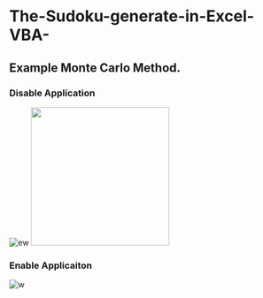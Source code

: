 # The-Sudoku-generate-in-Excel-VBA-
## Example Monte Carlo Method.
### Disable Application
![ew](https://user-images.githubusercontent.com/25815343/147503438-71181d8f-0e93-436c-af4e-be183092e784.gif)
<img src="user-images.githubusercontent.com/25815343/147503438-71181d8f-0e93-436c-af4e-be183092e784.gif" width="250" height="250"/>
### Enable Applicaiton
![w](https://user-images.githubusercontent.com/25815343/147502565-47a95fb8-4d87-440f-9e06-8cbf6adace4c.gif)
